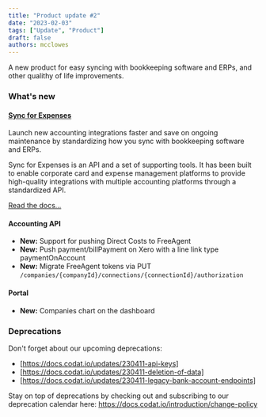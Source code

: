 ```yaml
---
title: "Product update #2"
date: "2023-02-03"
tags: ["Update", "Product"]
draft: false
authors: mcclowes
---
```


A new product for easy syncing with bookkeeping software and ERPs, and other qualithy of life improvements.

<!--truncate-->

### What's new

#### [Sync for Expenses](https://codat2.stoplight.io/docs/sync-for-expenses-v2/fjx7t6em0l1ux-overview)

Launch new accounting integrations faster and save on ongoing maintenance by standardizing how you sync with bookkeeping software and ERPs.

Sync for Expenses is an API and a set of supporting tools. It has been built to enable corporate card and expense management platforms to provide high-quality integrations with multiple accounting platforms through a standardized API.

[Read the docs...](https://codat2.stoplight.io/docs/sync-for-expenses-v2/fjx7t6em0l1ux-overview)

#### Accounting API

- **New:** Support for pushing Direct Costs to FreeAgent
- **New:** Push payment/billPayment on Xero with a line link type paymentOnAccount
- **New:** Migrate FreeAgent tokens via PUT `/companies/{companyId}/connections/{connectionId}/authorization`

#### Portal

- **New:** Companies chart on the dashboard

### Deprecations

Don't forget about our upcoming deprecations:

- [https://docs.codat.io/updates/230411-api-keys]
- [https://docs.codat.io/updates/230411-deletion-of-data]
- [https://docs.codat.io/updates/230411-legacy-bank-account-endpoints]

Stay on top of deprecations by checking out and subscribing to our deprecation calendar here: <https://docs.codat.io/introduction/change-policy>
